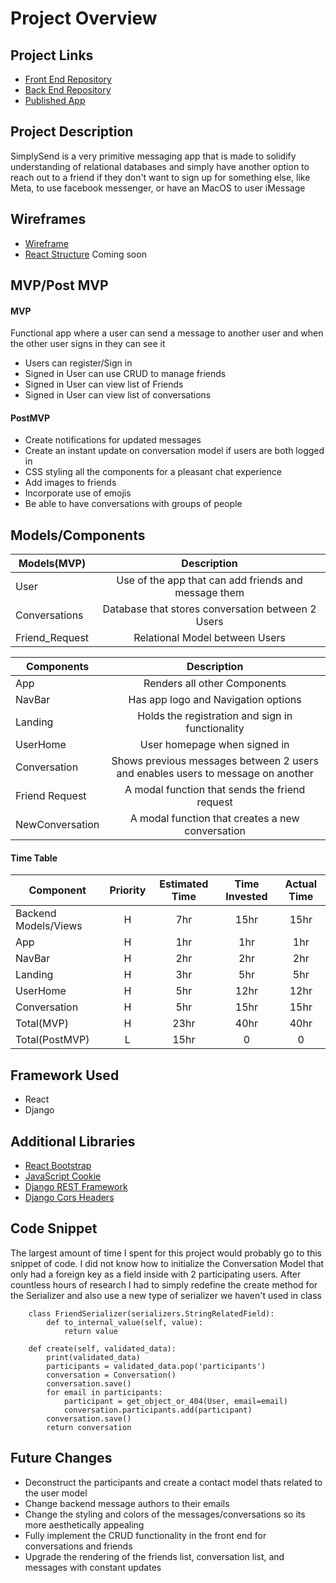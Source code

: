 # Project Overview
## Project Links
- [Front End Repository](https://github.com/dma151/SimplySend_APP)
- [Back End Repository](https://github.com/dma151/SimplySend_API)
- [Published App](https://dma151.github.io/SimplySend_APP/)

## Project Description

SimplySend is a very primitive messaging app that is made to solidify understanding of relational databases 
and simply have another option to reach out to a friend if they don't want to sign up for something else,
like Meta, to use facebook messenger, or have an MacOS to user iMessage

## Wireframes

- [Wireframe](project4-wireframe.jpg)
- [React Structure](#) Coming soon

## MVP/Post MVP
#### MVP

Functional app where a user can send a message to another user and when the other user signs in they can see it
- Users can register/Sign in
- Signed in User can use CRUD to manage friends
- Signed in User can view list of Friends
- Signed in User can view list of conversations

#### PostMVP

- Create notifications for updated messages
- Create an instant update on conversation model if users are both logged in
- CSS styling all the components for a pleasant chat experience
- Add images to friends
- Incorporate use of emojis
- Be able to have conversations with groups of people

## Models/Components

| Models(MVP) | Description |
| --- | :---: |
| User | Use of the app that can add friends and message them |
| Conversations | Database that stores conversation between 2 Users |
| Friend_Request | Relational Model between Users |


| Components | Description |
| --- | :---: |
| App | Renders all other Components |
| NavBar | Has app logo and Navigation options |
| Landing | Holds the registration and sign in functionality |
| UserHome | User homepage when signed in |
| Conversation | Shows previous messages between 2 users and enables users to message on another |
| Friend Request | A modal function that sends the friend request |
| NewConversation | A modal function that creates a new conversation |

#### Time Table

| Component | Priority | Estimated Time | Time Invested | Actual Time |
| --- | :---: | :---: | :---: | :---: |
| Backend Models/Views | H | 7hr | 15hr | 15hr | 
| App | H | 1hr | 1hr | 1hr |
| NavBar | H | 2hr | 2hr | 2hr |
| Landing | H | 3hr | 5hr | 5hr |
| UserHome | H | 5hr | 12hr | 12hr |
| Conversation | H | 5hr | 15hr | 15hr |
| Total(MVP) | H | 23hr | 40hr | 40hr |
| Total(PostMVP) | L | 15hr | 0 | 0 |

## Framework Used

- React
- Django

## Additional Libraries

- [React Bootstrap](https://react-bootstrap.netlify.app/)
- [JavaScript Cookie](https://github.com/js-cookie/js-cookie)
- [Django REST Framework](https://www.django-rest-framework.org/)
- [Django Cors Headers](https://github.com/adamchainz/django-cors-headers)

## Code Snippet

The largest amount of time I spent for this project would probably go to this snippet of code. I did not know how to initialize the Conversation Model that only had a foreign key as a field inside with 2 participating users. After countless hours of research I had to simply redefine the create method for the Serializer and also use a new type of serializer we haven't used in class

```
    class FriendSerializer(serializers.StringRelatedField):
        def to_internal_value(self, value):
            return value
```
```
    def create(self, validated_data):
        print(validated_data)
        participants = validated_data.pop('participants')
        conversation = Conversation()
        conversation.save()
        for email in participants:
            participant = get_object_or_404(User, email=email)
            conversation.participants.add(participant)
        conversation.save()
        return conversation
```

## Future Changes

- Deconstruct the participants and create a contact model thats related to the user model
- Change backend message authors to their emails
- Change the styling and colors of the messages/conversations so its more aesthetically appealing
- Fully implement the CRUD functionality in the front end for conversations and friends
- Upgrade the rendering of the friends list, conversation list, and messages with constant updates